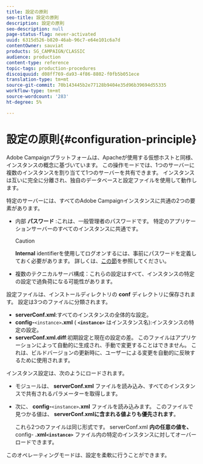 ```yaml
---
title: 設定の原則
seo-title: 設定の原則
description: 設定の原則
seo-description: null
page-status-flag: never-activated
uuid: 6315d526-b820-46ab-96c7-e64e101c6a7d
contentOwner: sauviat
products: SG_CAMPAIGN/CLASSIC
audience: production
content-type: reference
topic-tags: production-procedures
discoiquuid: d08ff769-da93-4f86-8802-f0fb5b051ece
translation-type: tm+mt
source-git-commit: 70b143445b2e77128b9404e35d96b39694d55335
workflow-type: tm+mt
source-wordcount: '283'
ht-degree: 5%

---
```



# 設定の原則{#configuration-principle}

Adobe Campaignプラットフォームは、Apacheが使用する仮想ホストと同様、インスタンスの概念に基づいています。 この操作モードでは、1つのサーバーに複数のインスタンスを割り当てて1つのサーバーを共有できます。 インスタンスは互いに完全に分離され、独自のデータベースと設定ファイルを使用して動作します。

特定のサーバーには、すべてのAdobe Campaignインスタンスに共通の2つの要素があります。

* 内部 **パスワード** :これは、一般管理者のパスワードです。 特定のアプリケーションサーバーのすべてのインスタンスに共通です。

   >[!CAUTION]
   >
   >**Internal** identifierを使用してログオンするには、事前にパスワードを定義しておく必要があります。 詳しくは、[この節](../../installation/using/campaign-server-configuration.md#internal-identifier)を参照してください。

* 複数のテクニカルサーバ構成：これらの設定はすべて、インスタンスの特定の設定で過負荷になる可能性があります。

設定ファイルは、インストールディレクトリの **conf** ディレクトリに保存されます。 設定は3つのファイルに分類されます。

* **serverConf.xml**:すべてのインスタンスの全体的な設定。
* **config-**`<instance>`**.xml** ( **`<instance>`** はインスタンス名):インスタンスの特定の設定。
* **serverConf.xml.diff**:初期設定と現在の設定の差。 このファイルはアプリケーションによって自動的に生成され、手動で変更することはできません。 これは、ビルドバージョンの更新時に、ユーザーによる変更を自動的に反映するために使用されます。

インスタンス設定は、次のようにロードされます。

* モジュールは、 **serverConf.xml** ファイルを読み込み、すべてのインスタンスで共有されるパラメーターを取得します。
* 次に、 **config-**`<instance>`**.xml** ファイルを読み込みます。 このファイルで見つかる値は、 **serverConf.xmlに含まれる値よりも優先されます**。

   これら2つのファイルは同じ形式です。 serverConf.xml **内の任意の値を、** config- **.xml`<instance>`** ファイル内の特定のインスタンスに対してオーバーロードできます。

このオペレーティングモードは、設定を柔軟に行うことができます。
